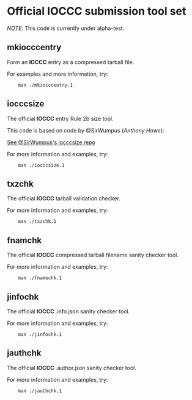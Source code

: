 # Official IOCCC submission tool set

*NOTE*: This code is currently under alpha-test.


## mkiocccentry

Form an **IOCCC** entry as a compressed tarball file.

For examples and more information, try:


	    man ./mkiocccentry.1


## iocccsize

The official **IOCCC** entry Rule 2b size tool.

This code is based on code by @SirWumpus (*Anthony Howe*):

[See @SirWumpus's iocccsize repo](https://github.com/SirWumpus/iocccsize)

For more information and examples, try:


	    man ./iocccsize.1


## txzchk

The official **IOCCC** tarball validation checker.


For more information and examples, try:


	    man ./txzchk.1


##  fnamchk

The official **IOCCC** compressed tarball filename sanity checker tool.

For more information and examples, try:


	    man ./fnamechk.1


##  jinfochk

The official **IOCCC** .info.json sanity checker tool.

For more information and examples, try:


	    man ./jinfochk.1


##  jauthchk

The official **IOCCC** .author.json sanity checker tool.

For more information and examples, try:


	    man ./jauthchk.1




